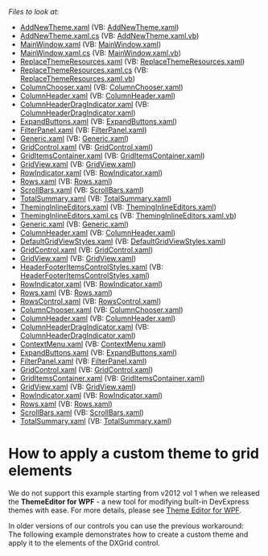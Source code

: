 <!-- default file list -->
*Files to look at*:

* [AddNewTheme.xaml](./CS/DXGridCustomTheme/AddNewTheme.xaml) (VB: [AddNewTheme.xaml](./VB/DXGridCustomTheme/AddNewTheme.xaml))
* [AddNewTheme.xaml.cs](./CS/DXGridCustomTheme/AddNewTheme.xaml.cs) (VB: [AddNewTheme.xaml.vb](./VB/DXGridCustomTheme/AddNewTheme.xaml.vb))
* [MainWindow.xaml](./CS/DXGridCustomTheme/MainWindow.xaml) (VB: [MainWindow.xaml](./VB/DXGridCustomTheme/MainWindow.xaml))
* [MainWindow.xaml.cs](./CS/DXGridCustomTheme/MainWindow.xaml.cs) (VB: [MainWindow.xaml.vb](./VB/DXGridCustomTheme/MainWindow.xaml.vb))
* [ReplaceThemeResources.xaml](./CS/DXGridCustomTheme/ReplaceThemeResources.xaml) (VB: [ReplaceThemeResources.xaml](./VB/DXGridCustomTheme/ReplaceThemeResources.xaml))
* [ReplaceThemeResources.xaml.cs](./CS/DXGridCustomTheme/ReplaceThemeResources.xaml.cs) (VB: [ReplaceThemeResources.xaml.vb](./VB/DXGridCustomTheme/ReplaceThemeResources.xaml.vb))
* [ColumnChooser.xaml](./CS/DXGridCustomTheme/Themes/Simple/ColumnChooser.xaml) (VB: [ColumnChooser.xaml](./VB/DXGridCustomTheme/Themes/Simple/ColumnChooser.xaml))
* [ColumnHeader.xaml](./CS/DXGridCustomTheme/Themes/Simple/ColumnHeader.xaml) (VB: [ColumnHeader.xaml](./VB/DXGridCustomTheme/Themes/Simple/ColumnHeader.xaml))
* [ColumnHeaderDragIndicator.xaml](./CS/DXGridCustomTheme/Themes/Simple/ColumnHeaderDragIndicator.xaml) (VB: [ColumnHeaderDragIndicator.xaml](./VB/DXGridCustomTheme/Themes/Simple/ColumnHeaderDragIndicator.xaml))
* [ExpandButtons.xaml](./CS/DXGridCustomTheme/Themes/Simple/ExpandButtons.xaml) (VB: [ExpandButtons.xaml](./VB/DXGridCustomTheme/Themes/Simple/ExpandButtons.xaml))
* [FilterPanel.xaml](./CS/DXGridCustomTheme/Themes/Simple/FilterPanel.xaml) (VB: [FilterPanel.xaml](./VB/DXGridCustomTheme/Themes/Simple/FilterPanel.xaml))
* [Generic.xaml](./CS/DXGridCustomTheme/Themes/Simple/Generic.xaml) (VB: [Generic.xaml](./VB/DXGridCustomTheme/Themes/Simple/Generic.xaml))
* [GridControl.xaml](./CS/DXGridCustomTheme/Themes/Simple/GridControl.xaml) (VB: [GridControl.xaml](./VB/DXGridCustomTheme/Themes/Simple/GridControl.xaml))
* [GridItemsContainer.xaml](./CS/DXGridCustomTheme/Themes/Simple/GridItemsContainer.xaml) (VB: [GridItemsContainer.xaml](./VB/DXGridCustomTheme/Themes/Simple/GridItemsContainer.xaml))
* [GridView.xaml](./CS/DXGridCustomTheme/Themes/Simple/GridView.xaml) (VB: [GridView.xaml](./VB/DXGridCustomTheme/Themes/Simple/GridView.xaml))
* [RowIndicator.xaml](./CS/DXGridCustomTheme/Themes/Simple/RowIndicator.xaml) (VB: [RowIndicator.xaml](./VB/DXGridCustomTheme/Themes/Simple/RowIndicator.xaml))
* [Rows.xaml](./CS/DXGridCustomTheme/Themes/Simple/Rows.xaml) (VB: [Rows.xaml](./VB/DXGridCustomTheme/Themes/Simple/Rows.xaml))
* [ScrollBars.xaml](./CS/DXGridCustomTheme/Themes/Simple/ScrollBars.xaml) (VB: [ScrollBars.xaml](./VB/DXGridCustomTheme/Themes/Simple/ScrollBars.xaml))
* [TotalSummary.xaml](./CS/DXGridCustomTheme/Themes/Simple/TotalSummary.xaml) (VB: [TotalSummary.xaml](./VB/DXGridCustomTheme/Themes/Simple/TotalSummary.xaml))
* [ThemingInlineEditors.xaml](./CS/DXGridCustomTheme/ThemingInlineEditors.xaml) (VB: [ThemingInlineEditors.xaml](./VB/DXGridCustomTheme/ThemingInlineEditors.xaml))
* [ThemingInlineEditors.xaml.cs](./CS/DXGridCustomTheme/ThemingInlineEditors.xaml.cs) (VB: [ThemingInlineEditors.xaml.vb](./VB/DXGridCustomTheme/ThemingInlineEditors.xaml.vb))
* [Generic.xaml](./CS/Simple/Themes/Generic.xaml) (VB: [Generic.xaml](./VB/Simple/Themes/Generic.xaml))
* [ColumnHeader.xaml](./CS/Simple/Themes/Generic/ColumnHeader.xaml) (VB: [ColumnHeader.xaml](./VB/Simple/Themes/Generic/ColumnHeader.xaml))
* [DefaultGridViewStyles.xaml](./CS/Simple/Themes/Generic/DefaultGridViewStyles.xaml) (VB: [DefaultGridViewStyles.xaml](./VB/Simple/Themes/Generic/DefaultGridViewStyles.xaml))
* [GridControl.xaml](./CS/Simple/Themes/Generic/GridControl.xaml) (VB: [GridControl.xaml](./VB/Simple/Themes/Generic/GridControl.xaml))
* [GridView.xaml](./CS/Simple/Themes/Generic/GridView.xaml) (VB: [GridView.xaml](./VB/Simple/Themes/Generic/GridView.xaml))
* [HeaderFooterItemsControlStyles.xaml](./CS/Simple/Themes/Generic/HeaderFooterItemsControlStyles.xaml) (VB: [HeaderFooterItemsControlStyles.xaml](./VB/Simple/Themes/Generic/HeaderFooterItemsControlStyles.xaml))
* [RowIndicator.xaml](./CS/Simple/Themes/Generic/RowIndicator.xaml) (VB: [RowIndicator.xaml](./VB/Simple/Themes/Generic/RowIndicator.xaml))
* [Rows.xaml](./CS/Simple/Themes/Generic/Rows.xaml) (VB: [Rows.xaml](./VB/Simple/Themes/Generic/Rows.xaml))
* [RowsControl.xaml](./CS/Simple/Themes/Generic/RowsControl.xaml) (VB: [RowsControl.xaml](./VB/Simple/Themes/Generic/RowsControl.xaml))
* [ColumnChooser.xaml](./CS/Simple/Themes/Simple/ColumnChooser.xaml) (VB: [ColumnChooser.xaml](./VB/Simple/Themes/Simple/ColumnChooser.xaml))
* [ColumnHeader.xaml](./CS/Simple/Themes/Simple/ColumnHeader.xaml) (VB: [ColumnHeader.xaml](./VB/Simple/Themes/Simple/ColumnHeader.xaml))
* [ColumnHeaderDragIndicator.xaml](./CS/Simple/Themes/Simple/ColumnHeaderDragIndicator.xaml) (VB: [ColumnHeaderDragIndicator.xaml](./VB/Simple/Themes/Simple/ColumnHeaderDragIndicator.xaml))
* [ContextMenu.xaml](./CS/Simple/Themes/Simple/ContextMenu.xaml) (VB: [ContextMenu.xaml](./VB/Simple/Themes/Simple/ContextMenu.xaml))
* [ExpandButtons.xaml](./CS/Simple/Themes/Simple/ExpandButtons.xaml) (VB: [ExpandButtons.xaml](./VB/Simple/Themes/Simple/ExpandButtons.xaml))
* [FilterPanel.xaml](./CS/Simple/Themes/Simple/FilterPanel.xaml) (VB: [FilterPanel.xaml](./VB/Simple/Themes/Simple/FilterPanel.xaml))
* [GridControl.xaml](./CS/Simple/Themes/Simple/GridControl.xaml) (VB: [GridControl.xaml](./VB/Simple/Themes/Simple/GridControl.xaml))
* [GridItemsContainer.xaml](./CS/Simple/Themes/Simple/GridItemsContainer.xaml) (VB: [GridItemsContainer.xaml](./VB/Simple/Themes/Simple/GridItemsContainer.xaml))
* [GridView.xaml](./CS/Simple/Themes/Simple/GridView.xaml) (VB: [GridView.xaml](./VB/Simple/Themes/Simple/GridView.xaml))
* [RowIndicator.xaml](./CS/Simple/Themes/Simple/RowIndicator.xaml) (VB: [RowIndicator.xaml](./VB/Simple/Themes/Simple/RowIndicator.xaml))
* [Rows.xaml](./CS/Simple/Themes/Simple/Rows.xaml) (VB: [Rows.xaml](./VB/Simple/Themes/Simple/Rows.xaml))
* [ScrollBars.xaml](./CS/Simple/Themes/Simple/ScrollBars.xaml) (VB: [ScrollBars.xaml](./VB/Simple/Themes/Simple/ScrollBars.xaml))
* [TotalSummary.xaml](./CS/Simple/Themes/Simple/TotalSummary.xaml) (VB: [TotalSummary.xaml](./VB/Simple/Themes/Simple/TotalSummary.xaml))
<!-- default file list end -->
# How to apply a custom theme to grid elements


<p>We do not support this example starting from v2012 vol 1 when we released the <strong>ThemeEditor for WPF</strong> - a new tool for modifying built-in DevExpress themes with ease. For more details, please see <a href="http://documentation.devexpress.com/#WpfThemeEditor/CustomDocument10429"><u>Theme Editor for WPF</u></a>.</p><p>In older versions of our controls you can use the previous workaround:<br />
The following example demonstrates how to create a custom theme and apply it to the elements of the DXGrid control.</p>

<br/>


